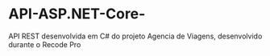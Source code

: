 # API-ASP.NET-Core-
API REST desenvolvida em C# do projeto Agencia de Viagens, desenvolvido durante o Recode Pro

